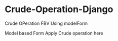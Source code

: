 # Crude-Operation-Django
Crude OPeration FBV Using modelForm

Model based Form
Apply Crude operation here
